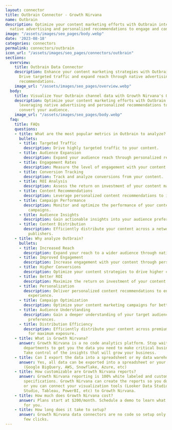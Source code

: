 ```yaml
---
layout: connector
title: Outbrain Connector - Growth Nirvana
name: Outbrain
description: Optimize your content marketing efforts with Outbrain integration, leveraging
  native advertising and personalized recommendations to engage and convert your audience.
image: "/assets/images/seo_pages/body.webp"
date: '2023-08-18'
categories: connectors
permalink: connectors/outbrain
icon_url: "/assets/images/seo_pages/connectors/outbrain"
sections:
  overview:
    title: Outbrain Data Connector
    description: Enhance your content marketing strategies with Outbrain integration.
      Drive targeted traffic and expand reach through native advertising and personalized
      recommendations.
    image_url: "/assets/images/seo_pages/overview.webp"
  body:
    title: Visualize Your Outbrain channel data with Growth Nirvana's Outbrain Connector
    description: Optimize your content marketing efforts with Outbrain integration,
      leveraging native advertising and personalized recommendations to engage and
      convert your audience.
    image_url: "/assets/images/seo_pages/body.webp"
  faq:
    title: FAQs
    questions:
    - title: What are the most popular metrics in Outbrain to analyze?
      bullets:
      - title: Targeted Traffic
        description: Drive highly targeted traffic to your content.
      - title: Audience Expansion
        description: Expand your audience reach through personalized recommendations.
      - title: Engagement Rates
        description: Measure the level of engagement with your content.
      - title: Conversion Tracking
        description: Track and analyze conversions from your content.
      - title: ROI Analysis
        description: Assess the return on investment of your content marketing campaigns.
      - title: Content Recommendations
        description: Leverage personalized content recommendations to increase engagement.
      - title: Campaign Performance
        description: Monitor and optimize the performance of your content marketing
          campaigns.
      - title: Audience Insights
        description: Gain actionable insights into your audience preferences and behaviors.
      - title: Content Distribution
        description: Efficiently distribute your content across a network of premium
          publishers.
    - title: Why analyze Outbrain?
      bullets:
      - title: Increased Reach
        description: Expand your reach to a wider audience through native advertising.
      - title: Improved Engagement
        description: Increase engagement with your content through personalized recommendations.
      - title: Higher Conversions
        description: Optimize your content strategies to drive higher conversion rates.
      - title: Better ROI
        description: Maximize the return on investment of your content marketing campaigns.
      - title: Personalization
        description: Deliver personalized content recommendations to enhance user
          experience.
      - title: Campaign Optimization
        description: Optimize your content marketing campaigns for better performance.
      - title: Audience Understanding
        description: Gain a deeper understanding of your target audience and their
          preferences.
      - title: Distribution Efficiency
        description: Efficiently distribute your content across premium publishers
          for maximum exposure.
    - title: What is Growth Nirvana?
      answer: Growth Nirvana is a no code analytics platform. Stop waiting for other
        departments to get you the data you need to make critical business decisions.
        Take control of the insights that will grow your business.
    - title: Can I export the data into a spreadsheet or my data warehouse?
      answer: Yes, all data can be exported into a spreadsheet or your data warehouse
        (Google BigQuery, AWS, Snowflake, Azure, etc)
    - title: How customizable are Growth Nirvana reports?
      answer: Growth Nirvana reporting is 100% white labeled and customized to your
        specifications. Growth Nirvana can create the reports so you don’t have to
        or you can connect your visualization tools (Looker Data Studio/Google Data
        Studio, Tableau, PowerBI, etc) to Growth Nirvana.
    - title: How much does Growth Nirvana cost?
      answer: Plans start at $200/month. Schedule a demo to learn what plan is best
        for you.
    - title: How long does it take to setup?
      answer: Growth Nirvana data connectors are no code so setup only requires a
        few clicks.
---
```


